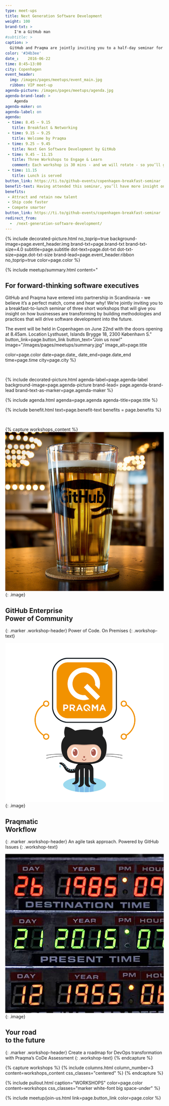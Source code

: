 ```yaml
---
type: meet-ups
title: Next Generation Software Development
weight: 100
brand-txt: >
    I'm a GitHub man
#subtitle: >
caption: >
  GitHub and Praqma are jointly inviting you to a half-day seminar for VIPs on how businesses are disruptively transforming and changing software practices.
color: '#34b3ee'
date_:    2016-06-22
time: 8:45—13:00
city: Copenhagen
event_header:
  img: /images/pages/meetups/event_main.jpg
  ribbon: VIP meet-up
agenda-picture: /images/pages/meetups/agenda.jpg
agenda-brand-lead: >
    Agenda
agenda-maker: on
agenda-label: on
agenda:
 - time: 8.45 – 9.15
   title: Breakfast & Networking
 - time: 9.15 – 9.25
   title: Welcome by Praqma
 - time: 9.25 – 9.45
   title: Next Gen Software Development by GitHub
 - time: 9.45 – 11.15
   title: Three Workshops to Engage & Learn
   comment: Each workshop is 30 mins - and we will rotate - so you’ll get to attend all three of them
 - time: 11.15
   title: Lunch is served
button_link: https://ti.to/github-events/copenhagen-breakfast-seminar
benefit-text: Having attended this seminar, you’ll have more insight on how your company can
benefits:
 - Attract and retain new talent
 - Ship code faster
 - Compete smarter
button_link: https://ti.to/github-events/copenhagen-breakfast-seminar
redirect_from:
  -  /next-generation-software-development/
---
```


{% include decorated-picture.html
no_toprip=true
background-image=page.event_header.img
brand-txt=page.brand-txt
brand-txt-size=4.0
subtitle=page.subtitle
dot-text=page.dot-txt
dot-txt-size=page.dot-txt-size
brand-lead=page.event_header.ribbon
no_toprip=true
color=page.color %}

{% include meetup/summary.html
content="
## For forward-thinking software executives

GitHub and Praqma have entered into partnership in Scandinavia - we believe it’s a perfect
match, come and hear why! We’re jointly inviting you to a breakfast-to-lunch seminar of
three short workshops that will give you insight on how businesses are transforming by
building methodologies and practices that will drive software development into the future.

The event will be held in Copenhagen on June 22nd with the doors opening at 8.45am.
Location Lysthuset, Islands Brygge 18, 2300 København S."
button_link=page.button_link
button_text="Join us now!"
image="/images/pages/meetups/summary.jpg"
image_alt=page.title

color=page.color
date=page.date_
date_end=page.date_end
time=page.time
city=page.city
%}


<br>

{% include decorated-picture.html
agenda-label=page.agenda-label
background-image=page.agenda-picture
brand-lead= page.agenda-brand-lead
brand-text-as-marker=page.agenda-maker %}

{% include agenda.html
agenda=page.agenda
agenda-title=page.title %}

{% include benefit.html
text=page.benefit-text
benefits = page.benefits %}

<br>

{% capture workshops_content %}
![Continuous Delivery Academy](../images/pages/meetups/workshop_git.jpg)
{: .image}

## GitHub Enterprise<br>Power of Community
{: .marker .workshop-header}
Power of Code. On Premises
{: .workshop-text}

<!--col-->
![It’s free. Honestly](../images/pages/meetups/workshop_workflow.jpg)
{: .image}

## Praqmatic<br>Workflow
{: .marker .workshop-header}
An agile task approach. Powered by GitHub Issues
{: .workshop-text}
<!--col-->

![Learn the latest skills](../images/pages/meetups/workshop_roadmap.jpg)
{: .image}

## Your road<br>to the future
{: .marker .workshop-header}
Create a roadmap for DevOps transformation with Praqma’s CoDe Assessment
{: .workshop-text}
{% endcapture %}

{% capture workshops %}
{% include columns.html
column_number=3
content=workshops_content
css_classes="centered"
%}
{% endcapture %}

{% include pullout.html
caption="WORKSHOPS"
color=page.color
content=workshops
css_classes="marker white-font big space-under"
%}


{% include meetup/join-us.html link=page.button_link color=page.color %}
